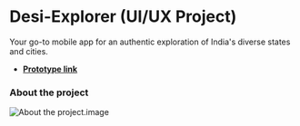 # Desi-Explorer (UI/UX Project)
Your go-to mobile app for an authentic exploration of India's diverse states and cities.
- [**Prototype link**](https://www.figma.com/proto/CxGXssaxbQ3V9K9s2EYcn1/desi-explorer?node-id=94-31&t=E92RvVhXkv03W05Z-1)
### About the project
![About the project.image](https://github.com/Khushie134/Desi-Explorer/blob/783824baaa4a56e4bfa258f8e190dae04914a82a/Frame%2022.png)

